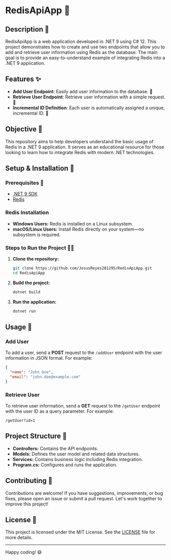 # RedisApiApp 🚀

## Description 📖
RedisApiApp is a web application developed in .NET 9 using C# 12. This project demonstrates how to create and use two endpoints that allow you to add and retrieve user information using Redis as the database. The main goal is to provide an easy-to-understand example of integrating Redis into a .NET 9 application.

## Features ✨
- **Add User Endpoint**: Easily add user information to the database. 👤  
- **Retrieve User Endpoint**: Retrieve user information with a simple request. 📄  
- **Incremental ID Definition**: Each user is automatically assigned a unique, incremental ID. 🔢  

## Objective 🎯
This repository aims to help developers understand the basic usage of Redis in a .NET 9 application. It serves as an educational resource for those looking to learn how to integrate Redis with modern .NET technologies.

## Setup & Installation 🔧

### Prerequisites 📌
- [.NET 9 SDK](https://dotnet.microsoft.com/en-us/download/dotnet/9.0)  
- [Redis](https://redis.io/)

### Redis Installation
- **Windows Users:** Redis is installed on a Linux subsystem.  
- **macOS/Linux Users:** Install Redis directly on your system—no subsystem is required.

### Steps to Run the Project 🏃‍♂️
1. **Clone the repository:**
   ```bash
   git clone https://github.com/JesusReyes281295/RedisApiApp.git
   cd RedisApiApp
   ```
2. **Build the project:**
   ```bash
   dotnet build
   ```
3. **Run the application:**
   ```bash
   dotnet run
   ```

## Usage 🚀

### Add User
To add a user, send a **POST** request to the `/addUser` endpoint with the user information in JSON format. For example:
```json
{
  "name": "John Doe",
  "email": "john.doe@example.com"
}
```

### Retrieve User
To retrieve user information, send a **GET** request to the `/getUser` endpoint with the user ID as a query parameter. For example:
```
/getUser?id=1
```

## Project Structure 📁
- **Controllers:** Contains the API endpoints.  
- **Models:** Defines the user model and related data structures.  
- **Services:** Contains business logic including Redis integration.  
- **Program.cs:** Configures and runs the application.

## Contributing 🤝
Contributions are welcome! If you have suggestions, improvements, or bug fixes, please open an issue or submit a pull request. Let's work together to improve this project!

## License 📜
This project is licensed under the MIT License. See the [LICENSE](LICENSE) file for more details.

---

Happy coding! 😄
